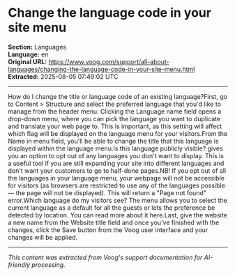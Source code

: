# Change the language code in your site menu

**Section:** Languages  
**Language:** en  
**Original URL:** https://www.voog.com/support/all-about-languages/changing-the-language-code-in-your-site-menu.html  
**Extracted:** 2025-08-05 07:49:02 UTC

---

How do I change the title or language code of an existing language?First, go to Content > Structure and select the preferred language that you'd like to manage from the header menu.
Clicking the Language name field opens a drop-down menu, where you can pick the language you want to duplicate and translate your web page to. This is important, as this setting will affect which flag will be displayed on the language menu for your visitors.From the Name in menu field, you'll be able to change the title that this language is displayed within the language menu.Is this language publicly visible? gives you an option to opt out of any languages you don't want to display. This is a useful tool if you are still expanding your site into different languages and don't want your customers to go to half-done pages.NB! If you opt out of all the languages in your language menu, your webpage will not be accessible for visitors (as browsers are restricted to use any of the languages possible — the page will not be displayed). This will return a "Page not found" error.Which language do my visitors see? The menu allows you to select the current language as a default for all the guests or lets the preference be detected by location. You can read more about it here.Last, give the website a new name from the Website title field and once you've finished with the changes, click the Save button from the Voog user interface and your changes will be applied.

---

*This content was extracted from Voog's support documentation for AI-friendly processing.*

